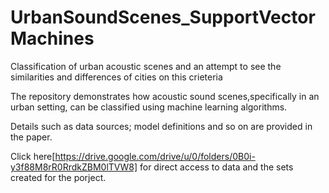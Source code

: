 # UrbanSoundScenes_SupportVectorMachines
Classification of urban acoustic scenes and an attempt to see the similarities and differences of cities on this crieteria

The repository demonstrates how acoustic sound scenes,specifically in an urban setting, can be classified using machine learning algorithms.

Details such as data sources; model definitions and so on are provided in the paper.

Click here[https://drive.google.com/drive/u/0/folders/0B0i-y3f88M8rR0RrdkZBM0lTVW8] for direct access to data and the sets created for the porject.
